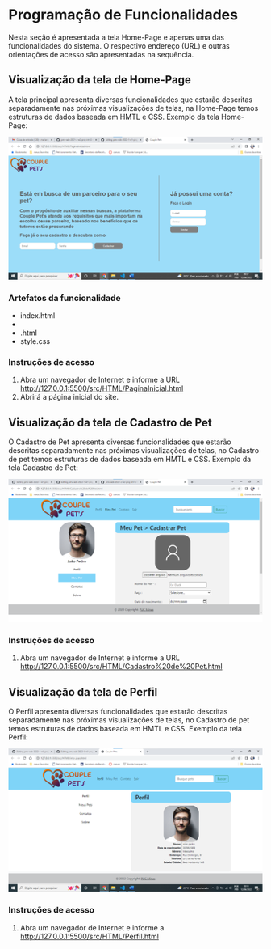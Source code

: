# Programação de Funcionalidades

Nesta seção é apresentada a tela Home-Page e apenas uma das funcionalidades do sistema. O respectivo endereço (URL) e outras orientações de acesso são apresentadas na sequência. 

## Visualização da tela de Home-Page

A tela principal apresenta diversas funcionalidades que estarão descritas separadamente nas próximas visualizações de telas, na Home-Page temos estruturas de dados baseada em HMTL e CSS. Exemplo da tela Home-Page:

![tela de Home-Page](img/ct1.png)


### Artefatos da funcionalidade 

* index.html
*   <script src="../JS/login.js"></script>
*   <script src="../JS/cadastro.js"></script>.html
* style.css



### Instruções de acesso 

1.	Abra um navegador de Internet e informe a URL http://127.0.0.1:5500/src/HTML/PaginaInicial.html 
2.	Abrirá a página inicial do site.

## Visualização da tela de Cadastro de Pet

O Cadastro de Pet apresenta diversas funcionalidades que estarão descritas separadamente nas próximas visualizações de telas, no Cadastro de pet temos estruturas de dados baseada em HMTL e CSS. Exemplo da tela Cadastro de Pet:


![tela de cadastrodepet](img/ct4.png)



### Instruções de acesso 

1.	Abra um navegador de Internet e informe a URL http://127.0.0.1:5500/src/HTML/Cadastro%20de%20Pet.html


## Visualização da tela de Perfil

O Perfil apresenta diversas funcionalidades que estarão descritas separadamente nas próximas visualizações de telas, no Cadastro de pet temos estruturas de dados baseada em HMTL e CSS. Exemplo da tela Perfil:


![tela de cadastrodepet](img/ct2.png)



### Instruções de acesso 

1.	Abra um navegador de Internet e informe a http://127.0.0.1:5500/src/HTML/Perfil.html






